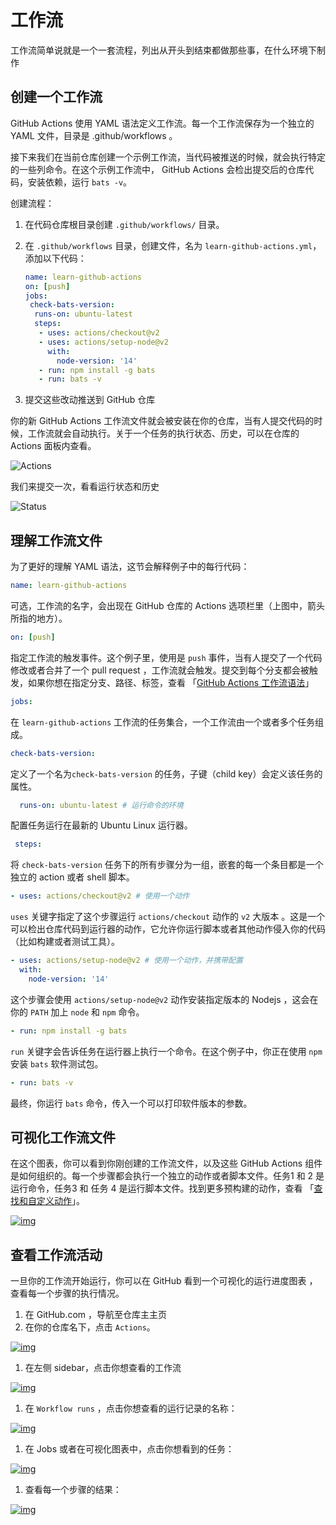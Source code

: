 # 工作流

工作流简单说就是一个一套流程，列出从开头到结束都做那些事，在什么环境下制作

## 创建一个工作流

GitHub Actions 使用 YAML 语法定义工作流。每一个工作流保存为一个独立的 YAML 文件，目录是 .github/workflows 。

接下来我们在当前仓库创建一个示例工作流，当代码被推送的时候，就会执行特定的一些列命令。在这个示例工作流中， GitHub Actions 会检出提交后的仓库代码，安装依赖，运行 `bats -v`。

创建流程：

1. 在代码仓库根目录创建 `.github/workflows/` 目录。
2. 在 `.github/workflows` 目录，创建文件，名为 `learn-github-actions.yml`，添加以下代码：

   ```yaml
   name: learn-github-actions
   on: [push]
   jobs:
    check-bats-version:
     runs-on: ubuntu-latest
     steps:
      - uses: actions/checkout@v2
      - uses: actions/setup-node@v2
        with:
          node-version: '14'
      - run: npm install -g bats
      - run: bats -v
   ```

3. 提交这些改动推送到 GitHub 仓库

你的新 GitHub Actions 工作流文件就会被安装在你的仓库，当有人提交代码的时候，工作流就会自动执行。关于一个任务的执行状态、历史，可以在仓库的 Actions 面板内查看。

![Actions](https://user-images.githubusercontent.com/79979500/183047081-a311951a-6d05-4dba-ad79-fa5506b88c4e.png)

我们来提交一次，看看运行状态和历史

![Status](https://user-images.githubusercontent.com/79979500/183051526-ed90c4e3-b6e2-4bcc-a644-2a6288106bd4.png)

## 理解工作流文件

为了更好的理解 YAML 语法，这节会解释例子中的每行代码：

```yaml
name: learn-github-actions
```

可选，工作流的名字，会出现在 GitHub 仓库的 Actions 选项栏里（上图中，箭头所指的地方）。

```yaml
on: [push]
```

指定工作流的触发事件。这个例子里，使用是 `push` 事件，当有人提交了一个代码修改或者合并了一个 pull request ，工作流就会触发。提交到每个分支都会被触发，如果你想在指定分支、路径、标签，查看 「[GitHub Actions 工作流语法](https://docs.github.com/actions/reference/workflow-syntax-for-github-actions#onpushpull_requestpaths)」

```yaml
jobs:
```

在 `learn-github-actions` 工作流的任务集合，一个工作流由一个或者多个任务组成。

```yaml
check-bats-version:
```

定义了一个名为`check-bats-version` 的任务，子键（child key）会定义该任务的属性。

```yaml
  runs-on: ubuntu-latest # 运行命令的环境
```

配置任务运行在最新的 Ubuntu Linux 运行器。

```yaml
 steps:
```

将 `check-bats-version` 任务下的所有步骤分为一组，嵌套的每一个条目都是一个独立的 action 或者 shell 脚本。

```yaml
- uses: actions/checkout@v2 # 使用一个动作
```

`uses` 关键字指定了这个步骤运行 `actions/checkout` 动作的 `v2` 大版本 。这是一个可以检出仓库代码到运行器的动作，它允许你运行脚本或者其他动作侵入你的代码（比如构建或者测试工具）。

```yaml
- uses: actions/setup-node@v2 # 使用一个动作，并携带配置
  with:
    node-version: '14'
```

这个步骤会使用 `actions/setup-node@v2` 动作安装指定版本的 Nodejs ，这会在你的 `PATH` 加上 `node` 和 `npm` 命令。

```yaml
- run: npm install -g bats
```

`run` 关键字会告诉任务在运行器上执行一个命令。在这个例子中，你正在使用 `npm` 安装 `bats` 软件测试包。

```yaml
- run: bats -v
```

最终，你运行 `bats` 命令，传入一个可以打印软件版本的参数。

## 可视化工作流文件

在这个图表，你可以看到你刚创建的工作流文件，以及这些 GitHub Actions 组件是如何组织的。每一个步骤都会执行一个独立的动作或者脚本文件。任务1 和 2 是运行命令，任务3 和 任务 4 是运行脚本文件。找到更多预构建的动作，查看 「[查找和自定义动作](https://docs.github.com/cn/actions/learn-github-actions/finding-and-customizing-actions)」。

[![img](https://camo.githubusercontent.com/15c0d5f8ec62b70b7f8cf07f1dfa5796ca6c588280e93b3977890ca4c2a59437/68747470733a2f2f63646e2e6a7364656c6976722e6e65742f67682f6d717971696e6766656e672f706963747572652f313633393636323134383134372d38363635306632302d333265612d343361632d613766652d3637323563343831633466312e706e67)](https://camo.githubusercontent.com/15c0d5f8ec62b70b7f8cf07f1dfa5796ca6c588280e93b3977890ca4c2a59437/68747470733a2f2f63646e2e6a7364656c6976722e6e65742f67682f6d717971696e6766656e672f706963747572652f313633393636323134383134372d38363635306632302d333265612d343361632d613766652d3637323563343831633466312e706e67)

## 查看工作流活动

一旦你的工作流开始运行，你可以在 GitHub 看到一个可视化的运行进度图表 ，查看每一个步骤的执行情况。

1. 在 GitHub.com ，导航至仓库主主页
2. 在你的仓库名下，点击 `Actions`。

[![img](https://user-images.githubusercontent.com/79979500/183052805-eb459bb0-edf9-4585-a89b-f66fdf464ab8.png)](https://camo.githubusercontent.com/663650c0d1ab84a007525b5937abedb87c978d0ffd965a861495abd5e2d3ff7a/68747470733a2f2f63646e2e6a7364656c6976722e6e65742f67682f6d717971696e6766656e672f706963747572652f313633393636323238323936312d65633633616236302d393931642d343738372d613137362d6165633237303633643564632e706e67)

1. 在左侧 sidebar，点击你想查看的工作流

[![img](https://camo.githubusercontent.com/a012b4e27fa7fa332879008bde78eafba0c4d9b5d1011c582f9aa82279898250/68747470733a2f2f63646e2e6a7364656c6976722e6e65742f67682f6d717971696e6766656e672f706963747572652f313633393636323331323633362d66623663343235652d643164332d343063642d626235392d3339636465366634353834322e706e67)](https://user-images.githubusercontent.com/79979500/183053363-a8e88371-b8c6-4576-8535-1aeaed0be199.png)

1. 在 `Workflow runs` ，点击你想查看的运行记录的名称：

[![img](https://user-images.githubusercontent.com/79979500/183053733-192f2ff3-3a1b-4b9e-9235-24cc5bd53289.png)](https://camo.githubusercontent.com/5c5e7400e66eb3226959a2c851ae164b721e647e9b046d57a50021ac791c6600/68747470733a2f2f63646e2e6a7364656c6976722e6e65742f67682f6d717971696e6766656e672f706963747572652f313633393636323335373634332d64306665393839372d626464362d346638312d616532622d3130353932356639333463382e706e67)

1. 在 Jobs 或者在可视化图表中，点击你想看到的任务：

[![img](https://user-images.githubusercontent.com/79979500/183054538-c6075019-0e2b-448c-a429-2c9c92f5eff8.png)](https://camo.githubusercontent.com/9c294b83a3edd6a8c43305600a09d66b355f176469a83caaeeb36054b4e9284e/68747470733a2f2f63646e2e6a7364656c6976722e6e65742f67682f6d717971696e6766656e672f706963747572652f313633393636323432363037312d30363835656238302d633961322d343361332d393438662d6361363430656361646630332e706e67)

1. 查看每一个步骤的结果：

[![img](https://user-images.githubusercontent.com/79979500/183054683-fc91bad9-5212-49a9-97ad-b21aa7eb2714.png)](https://camo.githubusercontent.com/8aabb478b487375f2715eb0d4472fb12e85aef559dc383f08ebcee3855aa6f7a/68747470733a2f2f63646e2e6a7364656c6976722e6e65742f67682f6d717971696e6766656e672f706963747572652f313633393636343434363839362d36396661626433612d393431362d343732612d616336362d3862313566333666396434352e706e67)
